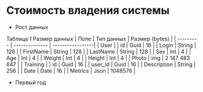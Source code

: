 # Стоимость владения системы

- Рост данных
  
 Таблица 1  Размер данных
| Поле | Тип данных | Размер (bytes) | 
| --------- | -------------- | -----------------|
| User | 
| id | Guid | 16 |
| Login | String | 128 |
| FirstName | String | 128 |
| LastName | String | 128 |
| Sex | Int | 4 |
| Age |  Int | 4 |
| Weight | Int | 4 |
| Height |  Int | 4 |
| Photo | img | 2 147 483 647 |
| Training |
| id | Guid | 16 |
| user_id |  Guid | 16 |
| Description | String | 256 | 
| Date | Date	| 16 |
| Metrics	| Json | 1048576 |



- Первый год


